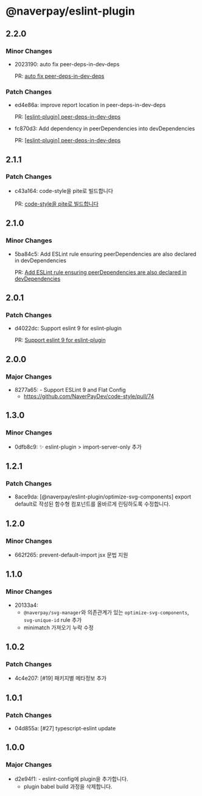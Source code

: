 # @naverpay/eslint-plugin

## 2.2.0

### Minor Changes

- 2023190: auto fix peer-deps-in-dev-deps

  PR: [auto fix peer-deps-in-dev-deps](https://github.com/NaverPayDev/code-style/pull/103)

### Patch Changes

- ed4e86a: improve report location in peer-deps-in-dev-deps

  PR: [[eslint-plugin] peer-deps-in-dev-deps](https://github.com/NaverPayDev/code-style/pull/102)

- fc870d3: Add dependency in peerDependencies into devDependencies

  PR: [[eslint-plugin] peer-deps-in-dev-deps](https://github.com/NaverPayDev/code-style/pull/102)

## 2.1.1

### Patch Changes

- c43a164: code-style을 pite로 빌드합니다

  PR: [code-style을 pite로 빌드합니다](https://github.com/NaverPayDev/code-style/pull/96)

## 2.1.0

### Minor Changes

- 5ba84c5: Add ESLint rule ensuring peerDependencies are also declared in devDependencies

  PR: [Add ESLint rule ensuring peerDependencies are also declared in devDependencies](https://github.com/NaverPayDev/code-style/pull/90)

## 2.0.1

### Patch Changes

- d4022dc: Support eslint 9 for eslint-plugin

  PR: [Support eslint 9 for eslint-plugin](https://github.com/NaverPayDev/code-style/pull/79)

## 2.0.0

### Major Changes

- 8277a65: - Support ESLint 9 and Flat Config
  - <https://github.com/NaverPayDev/code-style/pull/74>

## 1.3.0

### Minor Changes

- 0dfb8c9: ✨ eslint-plugin > import-server-only 추가

## 1.2.1

### Patch Changes

- 8ace9da: [@naverpay/eslint-plugin/optimize-svg-components] export default로 작성된 함수형 컴포넌트를 올바르게 린팅하도록 수정합니다.

## 1.2.0

### Minor Changes

- 662f265: prevent-default-import jsx 문법 지원

## 1.1.0

### Minor Changes

- 20133a4:
  - `@naverpay/svg-manager`와 의존관계가 있는 `optimize-svg-components`, `svg-unique-id` rule 추가
  - minimatch 가져오기 누락 수정

## 1.0.2

### Patch Changes

- 4c4e207: [#19] 패키지별 메타정보 추가

## 1.0.1

### Patch Changes

- 04d855a: [#27] typescript-eslint update

## 1.0.0

### Major Changes

- d2e94f1: - eslint-config에 plugin을 추가합니다.
  - plugin babel build 과정을 삭제합니다.
